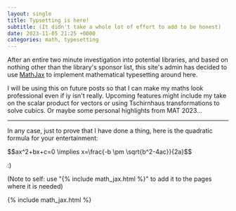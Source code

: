 ```yaml
---
layout: single
title: Typsetting is here!
subtitle: (It didn't take a whole lot of effort to add to be honest)
date: 2023-11-05 21:25 +0000
categories: math, typesetting
---
```

After an entire two minute investigation into potential libraries, and based on nothing other than the library's sponsor list, this site's admin has decided to use <a href="http://www.mathjax.org/" target="_blank">MathJax</a> to implement mathematical typesetting around here.

I will be using this on future posts so that I can make my maths look professional even if iy isn't really. Upcoming features might include my take on the scalar product for vectors or using Tschirnhaus transformations to solve cubics. Or maybe some personal highlights from MAT 2023...

---

In any case, just to prove that I have done a thing, here is the quadratic formula for your entertainment:

<div>
$$ax^2+bx+c=0 \implies x=\frac{-b \pm \sqrt{b^2-4ac}}{2a}$$
</div>

:)

(Note to self: use "{<span>%</span> include math_jax.html <span>%</span>}" to add it to the pages where it is needed)

{% include math_jax.html %}